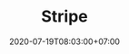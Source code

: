 ---
title     : "Stripe"
thumbnail : "stripe"
address   : "https://stripe.com"
sitemap   : false
date      : 2020-07-19T08:03:00+07:00
---